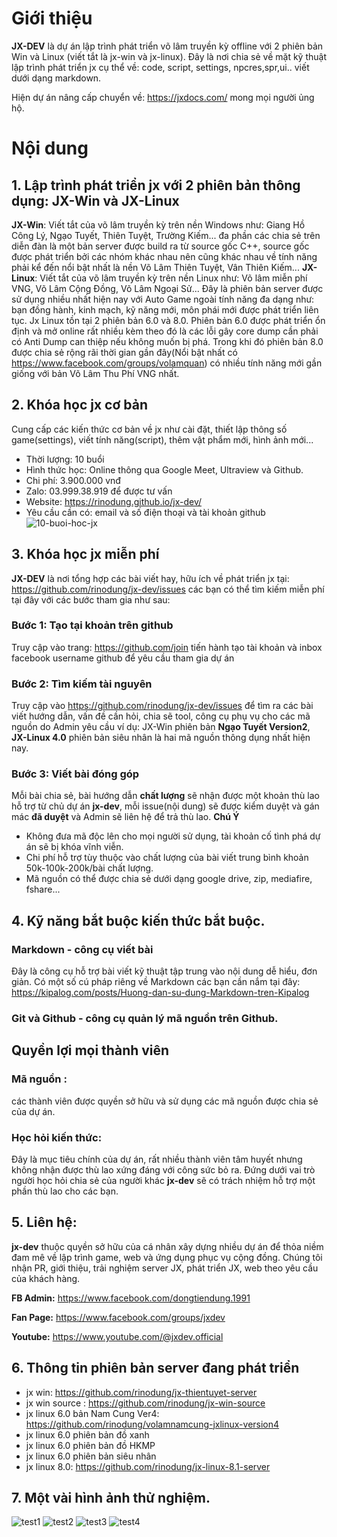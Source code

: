 # Giới thiệu
**JX-DEV** là dự án lập trình phát triển võ lâm truyền kỳ offline với 2 phiên bản Win và Linux (viết tắt là jx-win và jx-linux). 
Đây là nơi chia sẻ về mặt kỹ thuật lập trình phát triển jx cụ thể về: code, script, settings, npcres,spr,ui.. viết dưới dạng markdown.

Hiện dự án nâng cấp chuyển về: https://jxdocs.com/ mong mọi người ủng hộ.
# Nội dung
## 1. Lập trình phát triển jx với 2 phiên bản thông dụng: **JX-Win** và **JX-Linux**
**JX-Win**: Viết tắt của võ lâm truyền kỳ trên nền Windows như: Giang Hồ Công Lý, Ngạo Tuyết, Thiên Tuyệt, Trường Kiếm... đa phần các chia sẻ trên diễn đàn là một bản server được build ra từ source gốc C++, source gốc được phát triển bởi các nhóm khác nhau nên cũng khác nhau về tính năng phải kể đến nổi bật nhất là nền Võ Lâm Thiên Tuyệt, Vân Thiên Kiếm...
**JX-Linux**: Viết tắt của võ lâm truyền kỳ trên nền Linux như: Võ lâm miễn phí VNG, Võ Lâm Cộng Đồng, Võ Lâm Ngoại Sử... Đây là phiên bản server được sử dụng nhiều nhất hiện nay với Auto Game ngoài  tính năng đa dạng như: bạn đồng hành, kinh mạch, kỹ năng mới, môn phái mới được phát triển liên tục. Jx Linux tồn tại 2 phiên bản 6.0 và 8.0. Phiên bản 6.0 được phát triển ổn định và mở online rất nhiều kèm theo đó là các lỗi gây core dump cần phải có Anti Dump can thiệp nếu không muốn bị phá. Trong khi đó phiên bản 8.0 được chia sẻ rộng rãi thời gian gần đây(Nổi bật nhất có https://www.facebook.com/groups/volamquan) có nhiều tính năng mới gần giống với bản Võ Lâm Thu Phí VNG nhất.
## 2. Khóa học jx cơ bản
Cung cấp các kiến thức cơ bản về jx như cài đặt, thiết lập thông số game(settings), viết tính năng(script), thêm vật phẩm mới, hình ảnh mới...
- Thời lượng: 10 buổi 
- Hình thức học: Online thông qua Google Meet, Ultraview và Github.
- Chi phí: 3.900.000 vnđ
- Zalo: 03.999.38.919 để được tư vấn
- Website: https://rinodung.github.io/jx-dev/
- Yêu cầu cần có: email và số điện thoại và tài khoản github
![10-buoi-hoc-jx](https://user-images.githubusercontent.com/7805715/229501257-976a20cb-6036-4ea6-852a-a9f643c063e4.png)

## 3. Khóa học jx miễn phí
**JX-DEV** là nơi tổng hợp các bài viết hay, hữu ích về phát triển jx tại: https://github.com/rinodung/jx-dev/issues các bạn có thể tìm kiếm miễn phí tại đây với các bước tham gia như sau:
### Bước 1: Tạo tại khoản trên github 
Truy cập vào trang: https://github.com/join tiến hành tạo tài khoản và inbox facebook username github để yêu cầu tham gia dự án
### Bước 2: Tìm kiếm tài nguyên
Truy cập vào https://github.com/rinodung/jx-dev/issues để tìm ra các bài viết hướng dẫn, vấn đề cần hỏi, chia sẽ tool, công cụ phụ vụ cho các mã nguồn do Admin yêu cầu ví dụ: JX-Win phiên bản **Ngạo Tuyết Version2**, **JX-Linux 4.0** phiên bản siêu nhân là hai mã nguồn thông dụng nhất hiện nay.
### Bước 3: Viết bài đóng góp
Mỗi bài chia sẻ, bài hướng dẫn **chất lượng** sẽ nhận được một khoản thù lao hỗ trợ từ chủ dự án **jx-dev**, mỗi issue(nội dung) sẽ được kiểm duyệt và gán mác **đã duyệt** và Admin sẽ liên hệ để trả thù lao.
**Chú Ý** 
- Không đưa mã độc lên cho mọi người sử dụng, tài khoản cố tình phá dự án sẽ bị khóa vĩnh viễn.
- Chi phí hỗ trợ tùy thuộc vào chất lượng của bài viết trung bình khoản 50k-100k-200k/bài chất lượng.
- Mã nguồn có thể  được chia sẻ dưới dạng google drive, zip, mediafire, fshare...

## 4. Kỹ năng bắt buộc kiến thức bắt buộc.
### Markdown - công cụ viết bài
Đây là công cụ hỗ trợ bài viết kỹ thuật tập trung vào nội dung dễ hiểu, đơn giản. Có một số cú pháp riêng về Markdown các bạn cần nắm tại đây:
https://kipalog.com/posts/Huong-dan-su-dung-Markdown-tren-Kipalog
### Git và Github - công cụ quản lý mã nguồn trên Github.
## Quyền lợi mọi thành viên
### Mã nguồn : 
các thành viên được quyền sở hữu và sử dụng các mã nguồn được chia sẻ của dự án.
### Học hỏi kiến thức: 
Đây là mục tiêu chính của dự án, rất nhiều thành viên tâm huyết nhưng không nhận được thù lao xứng đáng với công sức bỏ ra. Đứng dưới vai trò người học hỏi chia sẻ của người khác **jx-dev** sẽ có trách nhiệm hỗ trợ một phần thù lao cho các bạn.

## 5. Liên hệ:
**jx-dev** thuộc quyền sở hữu của cá nhân xây dựng nhiều dự án để thỏa niềm đam mê về lập trình game, web và ứng dụng phục vụ cộng đồng. Chúng tôi nhận PR, giới thiệu, trải nghiệm server JX, phát triển JX, web theo yêu cầu của khách hàng.

**FB Admin:** https://www.facebook.com/dongtiendung.1991

**Fan Page:** https://www.facebook.com/groups/jxdev

**Youtube:** https://www.youtube.com/@jxdev.official

## 6. Thông tin phiên bản server đang phát triển
- jx win: https://github.com/rinodung/jx-thientuyet-server
- jx win source : https://github.com/rinodung/jx-win-source
- jx linux 6.0 bản Nam Cung Ver4: https://github.com/rinodung/volamnamcung-jxlinux-version4
- jx linux 6.0 phiên bản đồ xanh
- jx linux 6.0 phiên bản đồ HKMP
- jx linux 6.0 phiên bản siêu nhân
- jx linux 8.0: https://github.com/rinodung/jx-linux-8.1-server
## 7. Một vài hình ảnh thử nghiệm.
![test1](https://user-images.githubusercontent.com/42957164/45014970-757d1400-b04a-11e8-877a-1ae2c2d81a9e.png)
![test2](https://user-images.githubusercontent.com/42957164/45015063-bc6b0980-b04a-11e8-8612-731c5659ed90.png)
![test3](https://user-images.githubusercontent.com/42957164/45015190-19ff5600-b04b-11e8-9fc2-05ae52f174c8.png)
![test4](https://user-images.githubusercontent.com/42957164/45015236-4024f600-b04b-11e8-8694-93732ea16f12.png)

